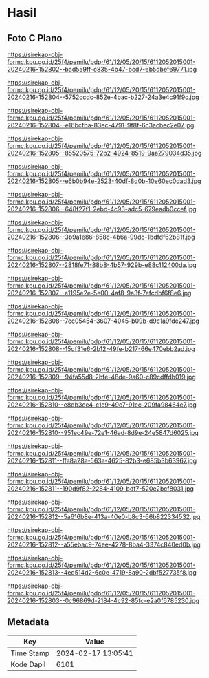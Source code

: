 # Hasil

## Foto C Plano

https://sirekap-obj-formc.kpu.go.id/25f4/pemilu/pdpr/61/12/05/20/15/6112052015001-20240216-152802--bad559ff-c835-4b47-bcd7-6b5dbef69771.jpg

https://sirekap-obj-formc.kpu.go.id/25f4/pemilu/pdpr/61/12/05/20/15/6112052015001-20240216-152804--5752ccdc-852e-4bac-b227-24a3e4c91f9c.jpg

https://sirekap-obj-formc.kpu.go.id/25f4/pemilu/pdpr/61/12/05/20/15/6112052015001-20240216-152804--e16bcfba-83ec-4791-9f8f-6c3acbec2e07.jpg

https://sirekap-obj-formc.kpu.go.id/25f4/pemilu/pdpr/61/12/05/20/15/6112052015001-20240216-152805--85520575-72b2-4924-8519-9aa279034d35.jpg

https://sirekap-obj-formc.kpu.go.id/25f4/pemilu/pdpr/61/12/05/20/15/6112052015001-20240216-152805--e6b0b94e-2523-40df-8d0b-10e60ec0dad3.jpg

https://sirekap-obj-formc.kpu.go.id/25f4/pemilu/pdpr/61/12/05/20/15/6112052015001-20240216-152806--648f27f1-2ebd-4c93-adc5-679eadb0ccef.jpg

https://sirekap-obj-formc.kpu.go.id/25f4/pemilu/pdpr/61/12/05/20/15/6112052015001-20240216-152806--3b9a1e86-858c-4b6a-99dc-1bdfdf62b81f.jpg

https://sirekap-obj-formc.kpu.go.id/25f4/pemilu/pdpr/61/12/05/20/15/6112052015001-20240216-152807--2818fe71-88b8-4b57-929b-e88c112400da.jpg

https://sirekap-obj-formc.kpu.go.id/25f4/pemilu/pdpr/61/12/05/20/15/6112052015001-20240216-152807--e1195e2e-5e00-4af8-9a3f-7efcdbf6f8e6.jpg

https://sirekap-obj-formc.kpu.go.id/25f4/pemilu/pdpr/61/12/05/20/15/6112052015001-20240216-152808--7cc05454-3607-4045-b09b-d9c1a9fde247.jpg

https://sirekap-obj-formc.kpu.go.id/25f4/pemilu/pdpr/61/12/05/20/15/6112052015001-20240216-152808--15df31e6-2b12-49fe-b217-66e470ebb2ad.jpg

https://sirekap-obj-formc.kpu.go.id/25f4/pemilu/pdpr/61/12/05/20/15/6112052015001-20240216-152809--94fa55d8-2bfe-48de-9a60-c89cdffdb019.jpg

https://sirekap-obj-formc.kpu.go.id/25f4/pemilu/pdpr/61/12/05/20/15/6112052015001-20240216-152810--e8db3ce4-c1c9-49c7-91cc-209fa98464e7.jpg

https://sirekap-obj-formc.kpu.go.id/25f4/pemilu/pdpr/61/12/05/20/15/6112052015001-20240216-152810--951ec49e-72e1-46ad-8d9e-24e5847d6025.jpg

https://sirekap-obj-formc.kpu.go.id/25f4/pemilu/pdpr/61/12/05/20/15/6112052015001-20240216-152811--ffa8a28a-563a-4625-82b3-e685b3b63967.jpg

https://sirekap-obj-formc.kpu.go.id/25f4/pemilu/pdpr/61/12/05/20/15/6112052015001-20240216-152811--190d9f82-2284-4109-bdf7-520e2bcf8031.jpg

https://sirekap-obj-formc.kpu.go.id/25f4/pemilu/pdpr/61/12/05/20/15/6112052015001-20240216-152812--5a616b8e-413a-40e0-b8c3-66b822334532.jpg

https://sirekap-obj-formc.kpu.go.id/25f4/pemilu/pdpr/61/12/05/20/15/6112052015001-20240216-152812--a55ebac9-74ee-4278-8ba4-3374c840ed0b.jpg

https://sirekap-obj-formc.kpu.go.id/25f4/pemilu/pdpr/61/12/05/20/15/6112052015001-20240216-152813--4ed514d2-6c0e-4719-8a90-2dbf527735f8.jpg

https://sirekap-obj-formc.kpu.go.id/25f4/pemilu/pdpr/61/12/05/20/15/6112052015001-20240216-152803--0c96869d-2184-4c92-85fc-e2a0f6785230.jpg


## Metadata

| Key        | Value               |
| ---------- | ------------------- |
| Time Stamp | 2024-02-17 13:05:41 |
| Kode Dapil | 6101                |



